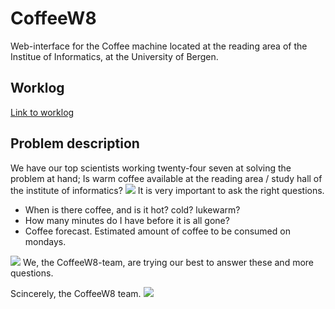 CoffeeW8
========

Web-interface for the Coffee machine located at the reading area of the Institue of Informatics, at the University of Bergen.

Worklog
-------
[Link to worklog](https://github.com/veiset/CoffeeW8/wiki/worklog "Worklog")

Problem description
-------------------

We have our top scientists working twenty-four seven at solving the problem at hand; 
Is warm coffee available at the reading area / study hall of the institute of informatics? 
<img src="https://lh3.googleusercontent.com/-bhY3HF5YHok/UD0dYN1Q5RI/AAAAAAAACPY/trKu-s-Z3VM/s1233/IMG_20120828_213357.jpg">
It is very important to ask the right questions.
 - When is there coffee, and is it hot? cold? lukewarm?
 - How many minutes do I have before it is all gone?
 - Coffee forecast. Estimated amount of coffee to be consumed on mondays.

<img src="https://lh4.googleusercontent.com/-bENa5WhNewQ/UD9sxdAQHtI/AAAAAAAACSY/R9QwpGAH5DQ/s1233/IMG_20120830_142650.jpg">
We, the CoffeeW8-team, are trying our best to answer these and more questions.


Scincerely, the CoffeeW8 team.
<img src="https://lh3.googleusercontent.com/-cPp6nfLTYSQ/UD9szZGHOjI/AAAAAAAACSo/zitbt61CGPs/s1233/IMG_20120830_142844.jpg">

